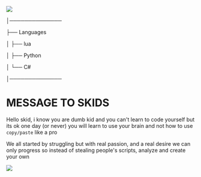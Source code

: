    <img src="https://media.discordapp.net/attachments/980846760379445328/982688239104163840/epik.gif"/></a>
        
     




│──────────────          

├── Languages

│   ├── lua

│   ├── Python

│   └── C#

│──────────────



# MESSAGE TO SKIDS

Hello skid, i know you are dumb kid and you can't learn to code yourself but its ok one day (or never) you will learn to use your brain and not how to use `copy/paste` like a pro

We all started by struggling but with real passion, and a real desire we can only progress so instead of stealing people's scripts, analyze and create your own




   <img src="https://discord.c99.nl/widget/theme-1/909623557670187090.png"/></a>
